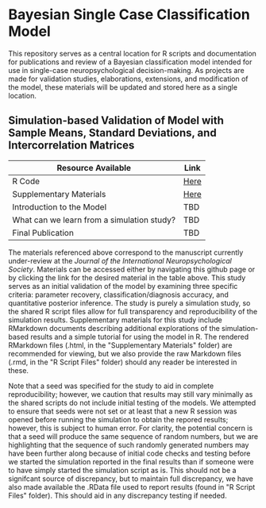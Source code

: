 # Bayesian Single Case Classification Model

This repository serves as a central location for R scripts and documentation for publications and review of a Bayesian classification model intended for use in single-case neuropsychological decision-making. As projects are made for validation studies, elaborations, extensions, and modification of the model, these materials will be updated and stored here as a single location.

## Simulation-based Validation of Model with Sample Means, Standard Deviations, and Intercorrelation Matrices

|Resource Available|Link|
|---|---|
|R Code|[Here](https://github.com/w-goette/Single-Case-Classification/tree/main/R%20Script%20Files)|
|Supplementary Materials|[Here](https://github.com/w-goette/Single-Case-Classification/tree/main/Markdown%20Files)|
|Introduction to the Model|TBD|
|What can we learn from a simulation study?|TBD|
|Final Publication|TBD|

The materials referenced above correspond to the manuscript currently under-review at the _Journal of the International Neuropsychological Society_. Materials can be accessed either by navigating this github page or by clicking the link for the desired material in the table above. This study serves as an initial validation of the model by examining three specific criteria: parameter recovery, classification/diagnosis accuracy, and quantitative posterior inference. The study is purely a simulation study, so the shared R script files allow for full transparency and reproducibility of the simulation results. Supplementary materials for this study include RMarkdown documents describing additional explorations of the simulation-based results and a simple tutorial for using the model in R. The rendered RMarkdown files (.html, in the "Supplementary Materials" folder) are recommended for viewing, but we also provide the raw Markdown files (.rmd, in the "R Script Files" folder) should any reader be interested in these.

Note that a seed was specified for the study to aid in complete reproducibility; however, we caution that results may still vary minimally as the shared scripts do not include initial testing of the models. We attempted to ensure that seeds were not set or at least that a new R session was opened before running the simulation to obtain the repored results; however, this is subject to human error. For clarity, the potential concern is that a seed will produce the same sequence of random numbers, but we are highlighting that the sequence of such randomly generated numbers may have been further along because of initial code checks and testing before we started the simulation reported in the final results than if someone were to have simply started the simulation script as is. This should not be a signifcant source of discrepancy, but to maintain full discrepancy, we have also made available the .RData file used to report results (found in "R Script Files" folder). This should aid in any discrepancy testing if needed.
